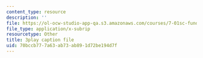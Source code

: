 ```yaml
---
content_type: resource
description: ''
file: https://ol-ocw-studio-app-qa.s3.amazonaws.com/courses/7-01sc-fundamentals-of-biology-fall-2011/70bccb777a63ab73ab891d72be194d7f_zLGHH9Rwvlw.srt
file_type: application/x-subrip
resourcetype: Other
title: 3play caption file
uid: 70bccb77-7a63-ab73-ab89-1d72be194d7f
---
```

